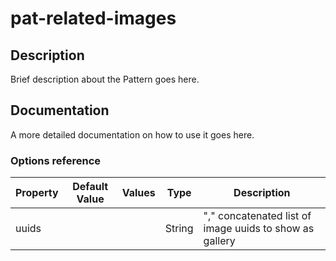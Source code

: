 # pat-related-images

## Description

Brief description about the Pattern goes here.


## Documentation

A more detailed documentation on how to use it goes here.

### Options reference

| Property       | Default Value | Values | Type              | Description                   |
| -------------- | ------------- | ------ | ----------------- | ----------------------------- |
| uuids          |               |        | String            | "," concatenated list of image uuids to show as gallery |
